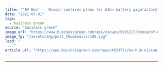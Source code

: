 ```yaml
---
title: "'EV Hub' -  Nissan confirms plans for £1bn battery gigafactory"
date: "2021-07-01"
tags: 
  - business green
source: "business green"
image_url: "https://www.businessgreen.com/api/v1/wps/59d1217/8cecacbf-8d51-418e-a6fc-ffc0aaa7f4ff/5/Teaser-image-source-185x114.jpg"
image_fp: "/assets/img/post_thumbnails/100.jpg"
lead: "
 ..."
article_url: "https://www.businessgreen.com/news/4033777/ev-hub-nissan-confirms-plans-gbp1bn-battery-gigafactory"
---
```


---
